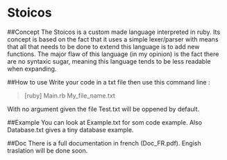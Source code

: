 # Stoicos
##Concept
The Stoicos is a custom made language interpreted in ruby.
Its concept is based on the fact that it uses a simple lexer/parser with means that all that needs to be done to extend this language is to add new functions.
The major flaw of this language (in my opinion) is the fact there are no syntaxic sugar, meaning this language tends to be less readable when expanding.

##How to use
Write your code in a txt file then use this command line :
> [ruby] Main.rb My_file_name.txt

With no argument given the file Test.txt will be oppened by default.

##Example
You can look at Example.txt for som code example. Also Database.txt gives a tiny database example.

##Doc
There is a full documentation in french (Doc_FR.pdf). Engish traslation will be done soon.
